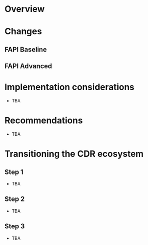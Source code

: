 # Overview

# Changes

## FAPI Baseline

## FAPI Advanced

# Implementation considerations

* TBA

# Recommendations

* TBA

# Transitioning the CDR ecosystem

## Step 1

* TBA

## Step 2

* TBA

## Step 3

* TBA
